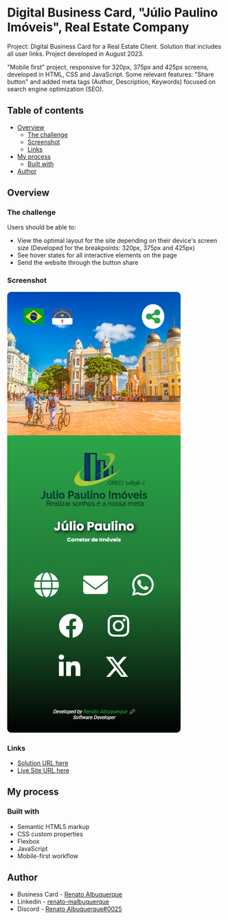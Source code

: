 # Digital Business Card, "Júlio Paulino Imóveis", Real Estate Company

Project: Digital Business Card for a Real Estate Client. Solution that includes all user links. Project developed in August 2023.

"Mobile first" project, responsive for 320px, 375px and 425px screens, developed in HTML, CSS and JavaScript. Some relevant features: "Share button" and added meta tags (Author, Description, Keywords) focused on search engine optimization (SEO).

## Table of contents

- [Overview](#overview)
  - [The challenge](#the-challenge)
  - [Screenshot](#screenshot)
  - [Links](#links)
- [My process](#my-process)
  - [Built with](#built-with)
- [Author](#author)

## Overview

### The challenge

Users should be able to:

- View the optimal layout for the site depending on their device's screen size (Developed for the breakpoints: 320px, 375px and 425px)
- See hover states for all interactive elements on the page
- Send the website through the button share

### Screenshot

![screenshot](files/screencapture-cartaodevisita-juliopaulinoimoveis.png)

### Links

- [Solution URL here](https://github.com/renato-albuquerque/juliopaulino_imoveis-businesscard)
- [Live Site URL here](https://cartaodevisita-juliopaulinoimoveis.vercel.app/)

## My process

### Built with

- Semantic HTML5 markup
- CSS custom properties
- Flexbox
- JavaScript
- Mobile-first workflow

## Author

- Business Card - [Renato Albuquerque](https://rma-contacts.vercel.app/)
- Linkedin - [renato-malbuquerque](https://www.linkedin.com/in/renato-malbuquerque/)
- Discord - [Renato Albuquerque#0025](https://discordapp.com/users/992621595547938837)